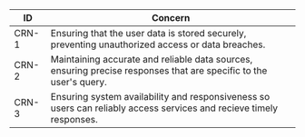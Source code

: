 |   ID  | Concern |
| ----- | --------- |
| CRN-1 | Ensuring that the user data is stored securely, preventing unauthorized access or data breaches. |
| CRN-2 | Maintaining accurate and reliable data sources, ensuring precise responses that are specific to the user's query. |
| CRN-3 | Ensuring system availability and responsiveness so users can reliably access services and recieve timely responses. |
